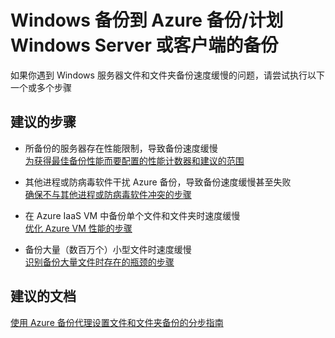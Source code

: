 <properties
    pageTitle="Windows 备份到 Azure 备份/计划 Windows Server 或客户端的备份"
    description="Windows 备份到 Azure 备份/计划 Windows Server 或客户端的备份"
    service="microsoft.recoveryservices"
    resource="vaults"
    authors="kasparks"
    displayOrder=""
    selfHelpType="generic"
    supportTopicIds="32553280"
    resourceTags=""
    productPesIds="15207"
    cloudEnvironments="public"
/>


# <a name="windows-backup-to-azure-backupschedule-backup-for-a-windows-server-or-a-client"></a>Windows 备份到 Azure 备份/计划 Windows Server 或客户端的备份

如果你遇到 Windows 服务器文件和文件夹备份速度缓慢的问题，请尝试执行以下一个或多个步骤

## <a name="recommended-steps"></a>**建议的步骤**

* 所备份的服务器存在性能限制，导致备份速度缓慢 <br>
[为获得最佳备份性能而要配置的性能计数器和建议的范围](https://azure.microsoft.com/en-us/documentation/articles/backup-azure-troubleshoot-slow-backup-performance-issue#cause1)

* 其他进程或防病毒软件干扰 Azure 备份，导致备份速度缓慢甚至失败 <br>
[确保不与其他进程或防病毒软件冲突的步骤](https://azure.microsoft.com/en-us/documentation/articles/backup-azure-troubleshoot-slow-backup-performance-issue/#cause2)

* 在 Azure IaaS VM 中备份单个文件和文件夹时速度缓慢 <br>
[优化 Azure VM 性能的步骤](https://azure.microsoft.com/en-us/documentation/articles/backup-azure-troubleshoot-slow-backup-performance-issue/#cause3)

* 备份大量（数百万个）小型文件时速度缓慢 <br>
[识别备份大量文件时存在的瓶颈的步骤](https://azure.microsoft.com/en-us/documentation/articles/backup-azure-troubleshoot-slow-backup-performance-issue/#cause4)

## <a name="recommended-documents"></a>**建议的文档**
[使用 Azure 备份代理设置文件和文件夹备份的分步指南](https://azure.microsoft.com/en-us/documentation/articles/backup-configure-vault/)



<!--HONumber=Dec16_HO2-->



